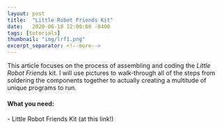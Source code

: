 ```yaml
---
layout: post
title:  "Little Robot Friends Kit"
date:   2020-06-10 12:00:00 -0400
tags: [tutorials]
thumbnail: "img/lrf1.png"
excerpt_separator: <!--more-->
---
```

This article focuses on the process of assembling and coding the <i>Little Robot Friends</i> kit. I will use pictures
 to walk-through all of the steps from soldering the components together to actually creating a multitude of unique
  programs to run.
  <!--more-->
  
  <h4>What you need:</h4>
  - Little Robot Friends Kit (at this link!)